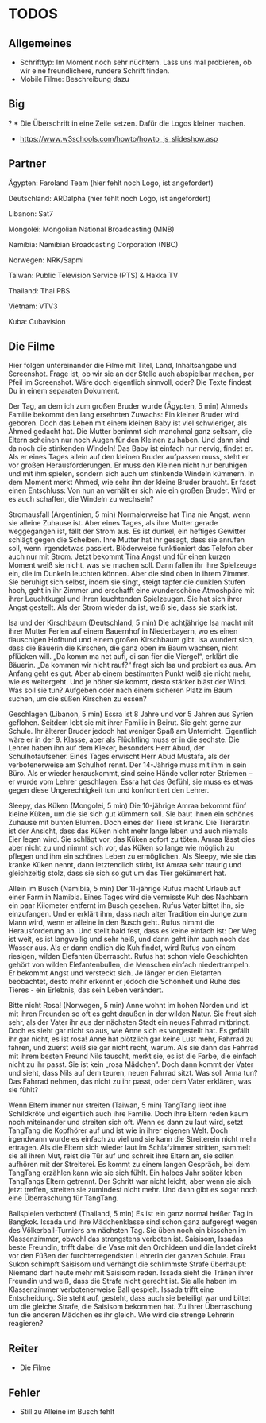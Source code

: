 # TODOS

## Allgemeines

* Schrifttyp: Im Moment noch sehr nüchtern. Lass uns mal probieren, ob wir eine freundlichere, rundere Schrift finden.
* Mobile Filme: Beschreibung dazu

## Big

? * Die Überschrift in eine Zeile setzen. Dafür die Logos kleiner machen.
* https://www.w3schools.com/howto/howto_js_slideshow.asp

## Partner

Ägypten: Faroland Team (hier fehlt noch Logo, ist angefordert)

Deutschland: ARDalpha (hier fehlt noch Logo, ist angefordert)

Libanon: Sat7

Mongolei: Mongolian National Broadcasting (MNB)

Namibia: Namibian Broadcasting Corporation (NBC)

Norwegen: NRK/Sapmi

Taiwan: Public Television Service (PTS) & Hakka TV

Thailand: Thai PBS

Vietnam: VTV3

Kuba: Cubavision


## Die Filme

Hier folgen untereinander die Filme mit Titel, Land, Inhaltsangabe und Screenshot. Frage ist, ob wir sie an der Stelle auch abspielbar machen, per Pfeil im Screenshot. Wäre doch eigentlich sinnvoll, oder? 
Die Texte findest Du in einem separaten Dokument.

Der Tag, an dem ich zum großen Bruder wurde (Ägypten, 5 min)
Ahmeds Familie bekommt den lang ersehnten Zuwachs: Ein kleiner Bruder wird geboren. Doch das Leben mit einem kleinen Baby ist viel schwieriger, als Ahmed gedacht hat. Die Mutter benimmt sich manchmal ganz seltsam, die Eltern scheinen nur noch Augen für den Kleinen zu haben. Und dann sind da noch die stinkenden Windeln! Das Baby ist einfach nur nervig, findet er. Als er eines Tages allein auf den kleinen Bruder aufpassen muss, steht er vor großen Herausforderungen. Er muss den Kleinen nicht nur beruhigen und mit ihm spielen, sondern sich auch um stinkende Windeln kümmern. In dem Moment merkt Ahmed, wie sehr ihn der kleine Bruder braucht. Er fasst einen Entschluss: Von nun an verhält er sich wie ein großen Bruder. Wird er es auch schaffen, die Windeln zu wechseln? 

Stromausfall (Argentinien, 5 min)
Normalerweise hat Tina nie Angst, wenn sie alleine Zuhause ist. Aber eines Tages, als ihre Mutter gerade weggegangen ist, fällt der Strom aus. Es ist dunkel, ein heftiges Gewitter schlägt gegen die Scheiben. Ihre Mutter hat ihr gesagt, dass sie anrufen soll, wenn irgendetwas passiert. Blöderweise funktioniert das Telefon aber auch nur mit Strom. Jetzt bekommt Tina Angst und für einen kurzen Moment weiß sie nicht, was sie machen soll. Dann fallen ihr ihre Spielzeuge ein, die im Dunkeln leuchten können. Aber die sind oben in ihrem Zimmer. Sie beruhigt sich selbst, indem sie singt, steigt tapfer die dunklen Stufen hoch, geht in ihr Zimmer und erschafft eine wunderschöne Atmoshpäre mit ihrer Leuchtkugel und ihren leuchtenden Spielzeugen. Sie hat sich ihrer Angst gestellt. Als der Strom wieder da ist, weiß sie, dass sie stark ist.

Isa und der Kirschbaum (Deutschland, 5 min)
Die achtjährige Isa macht mit ihrer Mutter Ferien auf einem Bauernhof in Niederbayern, wo es einen flauschigen Hofhund und einem großen Kirschbaum gibt. Isa wundert sich, dass die Bäuerin die Kirschen, die ganz oben im Baum wachsen, nicht pflücken will. „Da komm ma net aufi, di san fier die Viergel“, erklärt die Bäuerin. „Da kommen wir nicht rauf?“ fragt sich Isa und probiert es aus. Am Anfang geht es gut. Aber ab einem bestimmten Punkt weiß sie nicht mehr, wie es weitergeht. Und je höher sie kommt, desto stärker bläst der Wind. Was soll sie tun? Aufgeben oder nach einem sicheren Platz im Baum suchen, um die süßen Kirschen zu essen?

Geschlagen (Libanon, 5 min)
Essra ist 8 Jahre und vor 5 Jahren aus Syrien geflohen. Seitdem lebt sie mit ihrer Familie in Beirut. Sie geht gerne zur Schule. Ihr älterer Bruder jedoch hat weniger Spaß am Unterricht. Eigentlich wäre er in der 9. Klasse, aber als Flüchtling muss er in die sechste. Die Lehrer haben ihn auf dem Kieker, besonders Herr Abud, der Schulhofaufseher. Eines Tages erwischt Herr Abud Mustafa, als der verbotenerweise am Schulhof rennt. Der 14-Jährige muss mit ihm in sein Büro. Als er wieder herauskommt, sind seine Hände voller roter Striemen – er wurde vom Lehrer geschlagen. Essra hat das Gefühl, sie muss es etwas gegen diese Ungerechtigkeit tun und konfrontiert den Lehrer.

Sleepy, das Küken (Mongolei, 5 min)
Die 10-jährige Amraa bekommt fünf kleine Küken, um die sie sich gut kümmern soll. Sie baut ihnen ein schönes Zuhause mit bunten Blumen. Doch eines der Tiere ist krank. Die Tierärztin ist der Ansicht, dass das Küken nicht mehr lange leben und auch niemals Eier legen wird. Sie schlägt vor, das Küken sofort zu töten. Amraa lässt dies aber nicht zu und nimmt sich vor, das Küken so lange wie möglich zu pflegen und ihm ein schönes Leben zu ermöglichen. Als Sleepy, wie sie das kranke Küken nennt, dann letztendlich stirbt, ist Amraa sehr traurig und gleichzeitig stolz, dass sie sich so gut um das Tier gekümmert hat.

Allein im Busch (Namibia, 5 min)
Der 11-jährige Rufus macht Urlaub auf einer Farm in Namibia. Eines Tages wird die vermisste Kuh des Nachbarn ein paar Kilometer entfernt im Busch gesehen. Rufus Vater bittet ihn, sie einzufangen. Und er erklärt ihm, dass nach alter Tradition ein Junge zum Mann wird, wenn er alleine in den Busch geht. Rufus nimmt die Herausforderung an. Und stellt bald fest, dass es keine einfach ist: Der Weg ist weit, es ist langweilig und sehr heiß, und dann geht ihm auch noch das Wasser aus. Als er dann endlich die Kuh findet, wird Rufus von einem riesigen, wilden Elefanten überrascht. Rufus hat schon viele Geschichten gehört von wilden Elefantenbullen, die Menschen einfach niedertrampeln. Er bekommt Angst und versteckt sich. Je länger er den Elefanten beobachtet, desto mehr erkennt er jedoch die Schönheit und Ruhe des Tieres - ein Erlebnis, das sein Leben verändert. 

Bitte nicht Rosa! (Norwegen, 5 min)
Anne wohnt im hohen Norden und ist mit ihren Freunden so oft es geht draußen in der wilden Natur. Sie freut sich sehr, als der Vater ihr aus der nächsten Stadt ein neues Fahrrad mitbringt. Doch es sieht gar nicht so aus, wie Anne sich es vorgestellt hat. Es gefällt ihr gar nicht, es ist rosa! Anne hat plötzlich gar keine Lust mehr, Fahrrad zu fahren, und zuerst weiß sie gar nicht recht, warum. Als sie dann das Fahrrad mit ihrem besten Freund Nils tauscht, merkt sie, es ist die Farbe, die einfach nicht zu ihr passt. Sie ist kein „rosa Mädchen“. Doch dann kommt der Vater und sieht, dass Nils auf dem teuren, neuen Fahrrad sitzt. Was soll Anna tun? Das Fahrrad nehmen, das nicht zu ihr passt, oder dem Vater erklären, was sie fühlt? 

Wenn Eltern immer nur streiten (Taiwan, 5 min)
TangTang liebt ihre Schildkröte und eigentlich auch ihre Familie. Doch ihre Eltern reden kaum noch miteinander und streiten sich oft. Wenn es dann zu laut wird, setzt TangTang die Kopfhörer auf und ist wie in ihrer eigenen Welt. Doch irgendwann wurde es einfach zu viel und sie kann die Streiterein nicht mehr ertragen. Als die Eltern sich wieder laut im Schlafzimmer stritten, sammelt sie all ihren Mut, reist die Tür auf und schreit ihre Eltern an, sie sollen aufhören mit der Streiterei. Es kommt zu einem langen Gespräch, bei dem TangTang erzählen kann wie sie sich fühlt. Ein halbes Jahr später leben TangTangs Eltern getrennt. Der Schritt war nicht leicht, aber wenn sie sich jetzt treffen, streiten sie zumindest nicht mehr. Und dann gibt es sogar noch eine Überraschung für TangTang.

Ballspielen verboten!  (Thailand, 5 min)
Es ist ein ganz normal heißer Tag in Bangkok. Issada und ihre Mädchenklasse sind schon ganz aufgeregt wegen des Völkerball-Turniers am nächsten Tag. Sie üben noch ein bisschen im Klassenzimmer, obwohl das strengstens verboten ist. Saisisom, Issadas beste Freundin, trifft dabei die Vase mit den Orchideen und die landet direkt vor den Füßen der furchterregendsten Lehrerin der ganzen Schule. Frau Sukon schimpft Saisisom und verhängt die schlimmste Strafe überhaupt: Niemand darf heute mehr mit Saisisom reden. Issada sieht die Tränen ihrer Freundin und weiß, dass die Strafe nicht gerecht ist. Sie alle haben im Klassenzimmer verbotenerweise Ball gespielt. Issada trifft eine Entscheidung. Sie steht auf, gesteht, dass auch sie beteiligt war und bittet um die gleiche Strafe, die Saisisom bekommen hat. Zu ihrer Überraschung tun die anderen Mädchen es ihr gleich. Wie wird die strenge Lehrerin reagieren?



## Reiter

* Die Filme

## Fehler

* Still zu Alleine im Busch fehlt